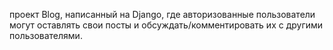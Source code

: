 проект Blog, написанный на Django, где авторизованные пользователи могут оставлять свои посты и обсуждать/комментировать их с другими пользователями.
